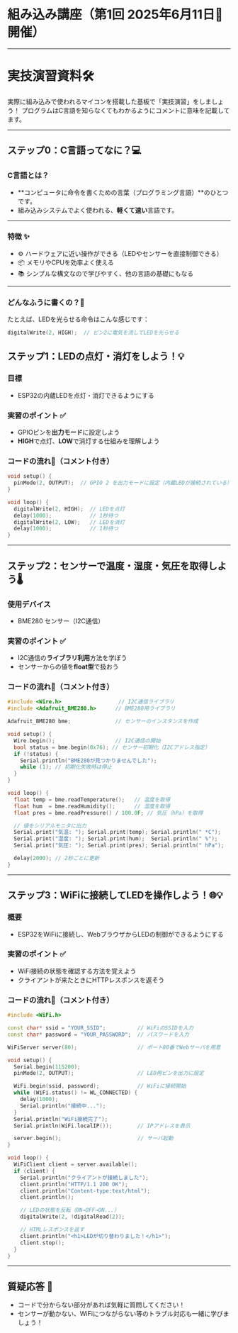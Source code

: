 # 組み込み講座（第1回 2025年6月11日📅開催）

---

# 実技演習資料🛠️

実際に組み込みで使われるマイコンを搭載した基板で「実技演習」をしましょう！
プログラムはC言語を知らなくてもわかるようにコメントに意味を記載してます。

---

## ステップ0：C言語ってなに？💻

### C言語とは？
- **コンピュータに命令を書くための言葉（プログラミング言語）**のひとつです。
- 組み込みシステムでよく使われる、**軽くて速い**言語です。

---

### 特徴 ✨
- ⚙️ ハードウェアに近い操作ができる（LEDやセンサーを直接制御できる）
- 📦 メモリやCPUを効率よく使える
- 📚 シンプルな構文なので学びやすく、他の言語の基礎にもなる

---

### どんなふうに書くの？📄

たとえば、LEDを光らせる命令はこんな感じです：

```c
digitalWrite(2, HIGH);  // ピン2に電気を流してLEDを光らせる
```

## ステップ1：LEDの点灯・消灯をしよう！💡

### 目標

* ESP32の内蔵LEDを点灯・消灯できるようにする

### 実習のポイント ✅

* GPIOピンを**出力モード**に設定しよう
* **HIGH**で点灯、**LOW**で消灯する仕組みを理解しよう

### コードの流れ🧠（コメント付き）

```cpp
void setup() {
  pinMode(2, OUTPUT);  // GPIO 2 を出力モードに設定（内蔵LEDが接続されている）
}

void loop() {
  digitalWrite(2, HIGH);  // LEDを点灯
  delay(1000);            // 1秒待つ
  digitalWrite(2, LOW);   // LEDを消灯
  delay(1000);            // 1秒待つ
}
```

---

## ステップ2：センサーで温度・湿度・気圧を取得しよう🌡️

### 使用デバイス

* BME280 センサー（I2C通信）

### 実習のポイント ✅

* I2C通信の**ライブラリ利用**方法を学ぼう
* センサーからの値を**float型**で扱おう

### コードの流れ🧠（コメント付き）

```cpp
#include <Wire.h>                  // I2C通信ライブラリ
#include <Adafruit_BME280.h>      // BME280用ライブラリ

Adafruit_BME280 bme;              // センサーのインスタンスを作成

void setup() {
  Wire.begin();                   // I2C通信の開始
  bool status = bme.begin(0x76); // センサー初期化（I2Cアドレス指定）
  if (!status) {
    Serial.println("BME280が見つかりませんでした");
    while (1); // 初期化失敗時は停止
  }
}

void loop() {
  float temp = bme.readTemperature();   // 温度を取得
  float hum  = bme.readHumidity();      // 湿度を取得
  float pres = bme.readPressure() / 100.0F; // 気圧（hPa）を取得

  // 値をシリアルモニタに出力
  Serial.print("気温: "); Serial.print(temp); Serial.println(" *C");
  Serial.print("湿度: "); Serial.print(hum);  Serial.println(" %");
  Serial.print("気圧: "); Serial.print(pres); Serial.println(" hPa");

  delay(2000); // 2秒ごとに更新
}
```

---

## ステップ3：WiFiに接続してLEDを操作しよう！🌐💡

### 概要

* ESP32をWiFiに接続し、WebブラウザからLEDの制御ができるようにする

### 実習のポイント ✅

* WiFi接続の状態を確認する方法を覚えよう
* クライアントが来たときにHTTPレスポンスを返そう

### コードの流れ🧠（コメント付き）

```cpp
#include <WiFi.h>

const char* ssid = "YOUR_SSID";          // WiFiのSSIDを入力
const char* password = "YOUR_PASSWORD";  // パスワードを入力

WiFiServer server(80);                   // ポート80番でWebサーバを用意

void setup() {
  Serial.begin(115200);
  pinMode(2, OUTPUT);                    // LED用ピンを出力に設定

  WiFi.begin(ssid, password);            // WiFiに接続開始
  while (WiFi.status() != WL_CONNECTED) {
    delay(1000);
    Serial.println("接続中...");
  }
  Serial.println("WiFi接続完了");
  Serial.println(WiFi.localIP());        // IPアドレスを表示

  server.begin();                        // サーバ起動
}

void loop() {
  WiFiClient client = server.available();
  if (client) {
    Serial.println("クライアントが接続しました");
    client.println("HTTP/1.1 200 OK");
    client.println("Content-type:text/html");
    client.println();

    // LEDの状態を反転（ON→OFF→ON...）
    digitalWrite(2, !digitalRead(2));

    // HTMLレスポンスを返す
    client.println("<h1>LEDが切り替わりました！</h1>");
    client.stop();
  }
}
```

---

## 質疑応答 💬

* コードで分からない部分があれば気軽に質問してください！
* センサーが動かない、WiFiにつながらない等のトラブル対応も一緒に学びましょう！
